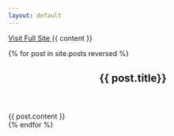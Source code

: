 ```yaml
---
layout: default
---
```

<a href="{{site.desktopsite}}" title="Visit Desktop Version of the site" class="btn btn-block btn-info">
  <span class="icon-desktop icon-large"></span> Visit Full Site
</a>
{{ content }}
<div id="articles" class="article-list">



{% for post in site.posts reversed %}
  
  <article>
    <header>
      <h2 class="page-header">
        <a data-toggle="nuCollapse" data-target="#{{forloop.index0}}">{{ post.title}}</a>
      </h2>  
    </header>
    <section id="{{forloop.index0}}" class="collapse">
      {{ post.content }}
    </section>
  </article>
{% endfor %}
</div>

